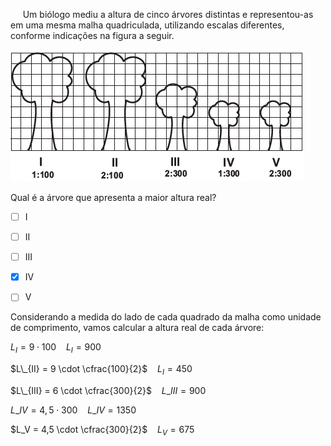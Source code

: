 

     Um biólogo mediu a altura de cinco árvores distintas e representou-as em uma mesma malha quadriculada, utilizando escalas diferentes, conforme indicações na figura a seguir.

![](24750916-96f8-52a6-9182-c4dbcf9a0c4e.png)

Qual é a árvore que apresenta a maior altura real?



- [ ] I
- [ ] II
- [ ] III
- [x] IV
- [ ] V


Considerando a medida do lado de cada quadrado da malha como unidade de comprimento, vamos calcular a altura real de cada árvore:

$L_I = 9 \cdot 100$    $L_I = 900$

$L\_{II} = 9 \cdot \cfrac{100}{2}$    $L_I = 450$

$L\_{III} = 6 \cdot \cfrac{300}{2}$    $L\_{III} = 900$

$L\_{IV} = 4,5 \cdot 300$    $L\_{IV} = 1350$

$L_V = 4,5 \cdot \cfrac{300}{2}$    $L_V = 675$

        